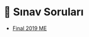 # 📃 Sınav Soruları

<!--YPackage.YGitbookIntegration-tarafından-otomatik-oluşturulmuştur-->

- [Final 2019 ME](Final%202019%20ME.pdf)

<!--YPackage.YGitbookIntegration-tarafından-otomatik-oluşturulmuştur-->
